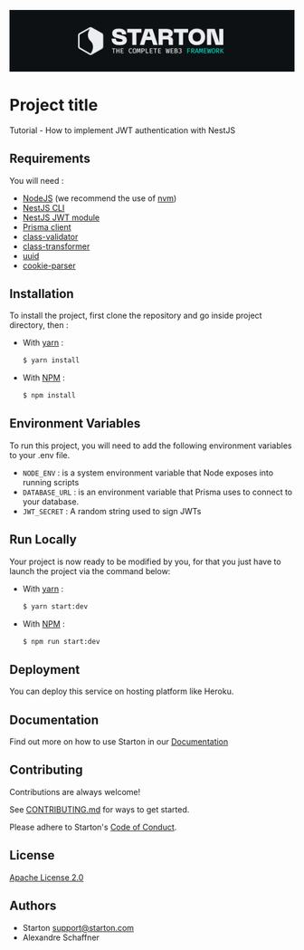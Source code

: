 ![Starton Banner](https://github.com/starton-io/.github/blob/master/github-banner.jpg?raw=true)

# Project title

Tutorial - How to implement JWT authentication with NestJS

## Requirements

You will need :
- [NodeJS](https://nodejs.org/en) (we recommend the use of [nvm](https://github.com/nvm-sh/nvm))
- [NestJS CLI](https://nestjs.com/)
- [NestJS JWT module](https://github.com/nestjs/jwt)
- [Prisma client](https://www.prisma.io/)
- [class-validator](https://www.npmjs.com/package/class-validator)
- [class-transformer](https://www.npmjs.com/package/class-transformer)
- [uuid](https://www.npmjs.com/package/uuid)
- [cookie-parser](https://www.npmjs.com/package/cookie-parser)

## Installation

To install the project, first clone the repository and go inside project directory, then :

- With [yarn](https://yarnpkg.com/) :
    ```bash
    $ yarn install
    ```

- With [NPM](https://www.npmjs.com/) :
    ```bash
    $ npm install
    ```

## Environment Variables

To run this project, you will need to add the following environment variables to your .env file.

* `NODE_ENV` : is a system environment variable that Node exposes into running scripts
* `DATABASE_URL` : is an environment variable that Prisma uses to connect to your database.
* `JWT_SECRET` : A random string used to sign JWTs

## Run Locally

Your project is now ready to be modified by you, for that you just have to launch the project via the command below:

- With [yarn](https://yarnpkg.com/) :
    ```bash
    $ yarn start:dev
    ```

- With [NPM](https://www.npmjs.com/) :
    ```bash
    $ npm run start:dev
    ```

## Deployment

You can deploy this service on hosting platform like Heroku.

## Documentation

Find out more on how to use Starton in our [Documentation](https://docs.starton.com/)

## Contributing

Contributions are always welcome!

See [CONTRIBUTING.md](./CONTRIBUTING.md) for ways to get started.

Please adhere to Starton's [Code of Conduct](./CODE_OF_CONDUCT.md).

## License

[Apache License 2.0](./LICENSE.md)

## Authors

- Starton [support@starton.com](mailto:support@starton.com)
- Alexandre Schaffner
